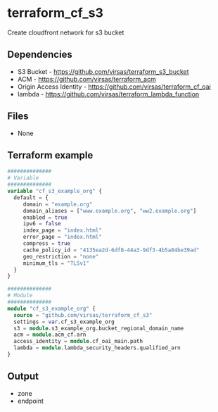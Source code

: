 # terraform_cf_s3

Create cloudfront network for s3 bucket

##  Dependencies

- S3 Bucket - <https://github.com/virsas/terraform_s3_bucket>
- ACM - <https://github.com/virsas/terraform_acm>
- Origin Access Identity - <https://github.com/virsas/terraform_cf_oai>
- lambda - <https://github.com/virsas/terraform_lambda_function>

## Files

- None

## Terraform example

``` terraform
##############
# Variable
##############
variable "cf_s3_example_org" {
  default = {
     domain = "example.org"
     domain_aliases = ["www.example.org", "ww2.example.org"]
     enabled = true 
     ipv6 = false 
     index_page = "index.html"
     error_page = "index.html"
     compress = true
     cache_policy_id = "4135ea2d-6df8-44a3-9df3-4b5a84be39ad"
     geo_restriction = "none"
     minimum_tls = "TLSv1"
  }
}

##############
# Module
##############
module "cf_s3_example_org" {
  source = "github.com/virsas/terraform_cf_s3"
  settings = var.cf_s3_example_org
  s3 = module.s3_example_org.bucket_regional_domain_name
  acm = module.acm_cf.arn
  access_identity = module.cf_oai_main.path
  lambda = module.lambda_security_headers.qualified_arn
}
```

## Output

- zone
- endpoint